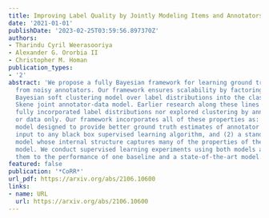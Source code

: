 ```yaml
---
title: Improving Label Quality by Jointly Modeling Items and Annotators
date: '2021-01-01'
publishDate: '2023-02-25T03:59:56.897370Z'
authors:
- Tharindu Cyril Weerasooriya
- Alexander G. Ororbia II
- Christopher M. Homan
publication_types:
- '2'
abstract: 'We propose a fully Bayesian framework for learning ground truth labels
  from noisy annotators. Our framework ensures scalability by factoring a generative,
  Bayesian soft clustering model over label distributions into the classic David and
  Skene joint annotator-data model. Earlier research along these lines has neither
  fully incorporated label distributions nor explored clustering by annotators only
  or data only. Our framework incorporates all of these properties as: (1) a graphical
  model designed to provide better ground truth estimates of annotator responses as
  input to any black box supervised learning algorithm, and (2) a standalone neural
  model whose internal structure captures many of the properties of the graphical
  model. We conduct supervised learning experiments using both models and compare
  them to the performance of one baseline and a state-of-the-art model.'
featured: false
publication: '*CoRR*'
url_pdf: https://arxiv.org/abs/2106.10600
links:
- name: URL
  url: https://arxiv.org/abs/2106.10600
---
```


